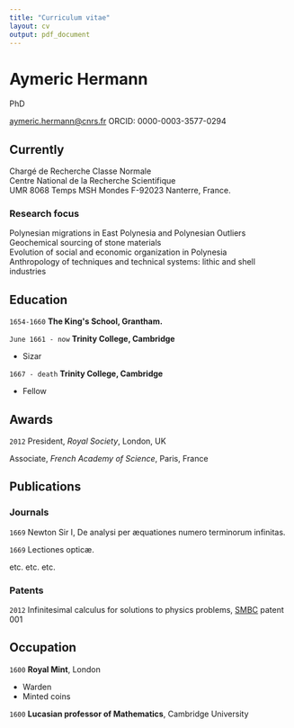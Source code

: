 ```yaml
---
title: "Curriculum vitae"
layout: cv
output: pdf_document
---
```

# Aymeric Hermann
PhD
<div id="webaddress">
<a href="aymeric.hermann@cnrs.fr">aymeric.hermann@cnrs.fr</a>  
ORCID: 	0000-0003-3577-0294


## Currently
Chargé de Recherche Classe Normale  
Centre National de la Recherche Scientifique  
UMR 8068 Temps MSH Mondes  F-92023 Nanterre, France.  


### Research focus

Polynesian migrations in East Polynesia and Polynesian Outliers  
Geochemical sourcing of stone materials  
Evolution of social and economic organization in Polynesia  
Anthropology of techniques and technical systems: lithic and shell industries  


## Education

`1654-1660`
__The King's School, Grantham.__

`June 1661 - now`
__Trinity College, Cambridge__

- Sizar

`1667 - death`
__Trinity College, Cambridge__

- Fellow



## Awards

`2012`
President, *Royal Society*, London, UK

Associate, *French Academy of Science*, Paris, France



## Publications

<!-- A list is also available [online](http://scholar.google.co.uk/citations?user=LTOTl0YAAAAJ) -->

### Journals

`1669`
Newton Sir I, De analysi per æquationes numero terminorum infinitas. 

`1669`
Lectiones opticæ.

etc. etc. etc.

### Patents

`2012`
Infinitesimal calculus for solutions to physics problems, [SMBC](http://www.techdirt.com/articles/20121011/09312820678/if-patents-had-been-around-time-newton.shtml) patent 001


## Occupation

`1600`
__Royal Mint__, London

- Warden
- Minted coins

`1600`
__Lucasian professor of Mathematics__, Cambridge University



<!-- ### Footer

Last updated: May 2013 -->


